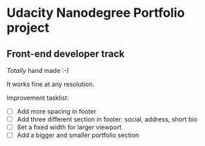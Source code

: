 # Udacity Nanodegree Portfolio project
## Front-end developer track

*Totally* hand made :-)

It works fine at any resolution.

Improvement tasklist:

-  [ ]  Add more spacing in footer
-  [ ]  Add three different section in footer: social, address, short bio
-  [ ]  Set a fixed width for larger viewport
-  [ ]  Add a bigger and smaller portfolio section
